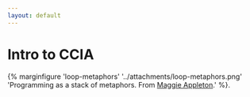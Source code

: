 ```yaml
---
layout: default
---
```


# Intro to CCIA


{% marginfigure 'loop-metaphors' '../attachments/loop-metaphors.png' 'Programming as a stack of metaphors. From [Maggie Appleton](https://maggieappleton.com/drawinginvisibles1).' %}.
